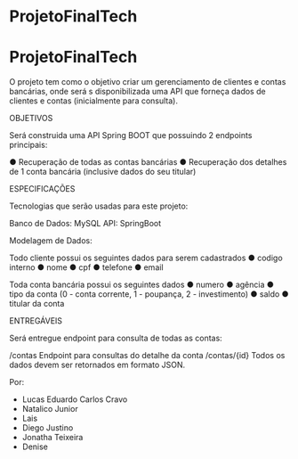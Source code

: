 # ProjetoFinalTech
# ProjetoFinalTech

O projeto tem como o objetivo criar um gerenciamento de clientes e contas bancárias, onde será s disponibilizada uma API que forneça dados de clientes e contas (inicialmente para
consulta).

OBJETIVOS

Será construida uma API Spring BOOT que possuindo 2 endpoints principais:

● Recuperação de todas as contas bancárias
● Recuperação dos detalhes de 1 conta bancária (inclusive dados do seu titular)

ESPECIFICAÇÕES

Tecnologias que serão usadas para este projeto:

Banco de Dados: MySQL
API: SpringBoot

Modelagem de Dados:

Todo cliente possui os seguintes dados para serem cadastrados
● codigo interno
● nome
● cpf
● telefone
● email

Toda conta bancária possui os seguintes dados
● numero
● agência
● tipo da conta (0 - conta corrente, 1 - poupança, 2 - investimento)
● saldo
● titular da conta

ENTREGÁVEIS

Será entregue endpoint para consulta de todas as contas:

/contas
Endpoint para consultas do detalhe da conta
/contas/{id}
Todos os dados devem ser retornados em formato JSON.


Por:

- Lucas Eduardo Carlos Cravo
- Natalico Junior
- Lais
- Diego Justino
- Jonatha Teixeira
- Denise
